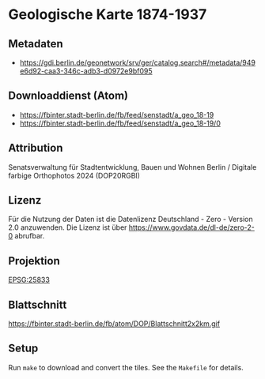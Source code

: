 Geologische Karte 1874-1937
===========================

## Metadaten

* https://gdi.berlin.de/geonetwork/srv/ger/catalog.search#/metadata/949e6d92-caa3-346c-adb3-d0972e9bf095

## Downloaddienst (Atom)

* https://fbinter.stadt-berlin.de/fb/feed/senstadt/a_geo_18-19
* https://fbinter.stadt-berlin.de/fb/feed/senstadt/a_geo_18-19/0

## Attribution

Senatsverwaltung für Stadtentwicklung, Bauen und Wohnen Berlin / Digitale farbige Orthophotos 2024 (DOP20RGBI)

## Lizenz

Für die Nutzung der Daten ist die Datenlizenz Deutschland - Zero - Version 2.0 anzuwenden.
Die Lizenz ist über https://www.govdata.de/dl-de/zero-2-0 abrufbar.

## Projektion

[EPSG:25833](http://spatialreference.org/ref/epsg/25833/)

## Blattschnitt

https://fbinter.stadt-berlin.de/fb/atom/DOP/Blattschnitt2x2km.gif

## Setup

Run `make` to download and convert the tiles. See the `Makefile` for details.
